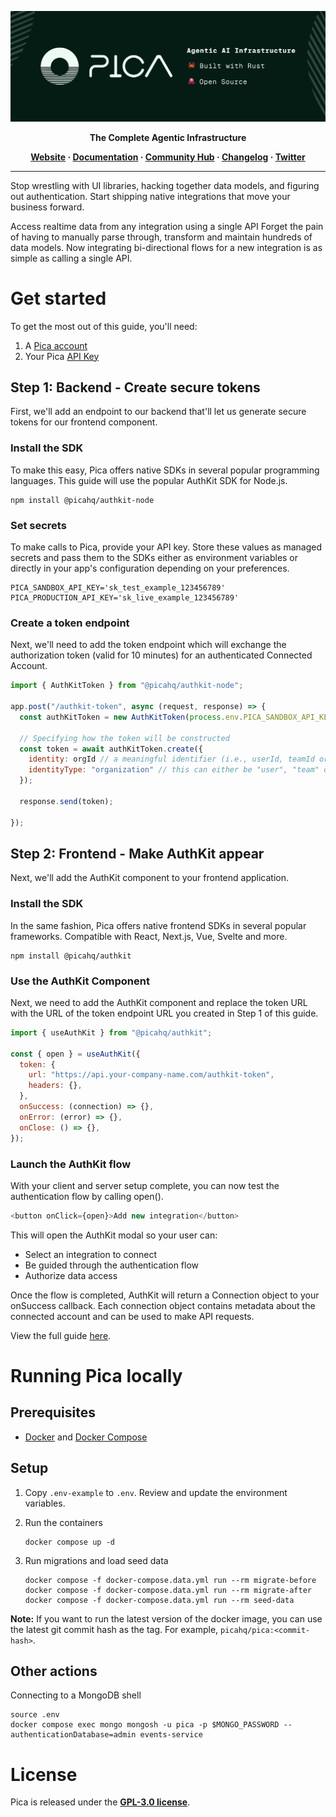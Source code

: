 <p align="center">
  <a href="https://picaos.com">
    <img alt="Pica Logo" src="./resources/images/banner.png">
  </a>
</p>

<p align="center"><b>The Complete Agentic Infrastructure</b></p>

<p align="center">
  <b>
    <a href="https://www.picaos.com/">Website</a>
    ·
    <a href="https://docs.picaos.com">Documentation</a>
    ·
    <a href="https://www.picaos.com/community">Community Hub</a>
    ·
    <a href="https://www.picaos.com/community/changelog">Changelog</a>
    ·
    <a href="https://twitter.com/picahq">Twitter</a>
  </b>
</p>

---

Stop wrestling with UI libraries, hacking together data models, and figuring out authentication. Start shipping native integrations that move your business forward.

Access realtime data from any integration using a single API
Forget the pain of having to manually parse through, transform and maintain hundreds of data models. Now integrating bi-directional flows for a new integration is as simple as calling a single API.

# Get started

To get the most out of this guide, you'll need:

1. A [Pica account](https://app.picaos.com)
2. Your Pica [API Key](https://docs.picaos.com/docs/glossary#api-key)

## Step 1: Backend - Create secure tokens

First, we'll add an endpoint to our backend that'll let us generate secure tokens for our frontend component.

### Install the SDK

To make this easy, Pica offers native SDKs in several popular programming languages. This guide will use the popular AuthKit SDK for Node.js.

```shell npm
npm install @picahq/authkit-node
```

### Set secrets

To make calls to Pica, provide your API key. Store these values as managed secrets and pass them to the SDKs either as environment variables or directly in your app's configuration depending on your preferences.

```shell
PICA_SANDBOX_API_KEY='sk_test_example_123456789'
PICA_PRODUCTION_API_KEY='sk_live_example_123456789'
```

### Create a token endpoint

Next, we'll need to add the token endpoint which will exchange the authorization token (valid for 10 minutes) for an authenticated Connected Account.

```javascript
import { AuthKitToken } from "@picahq/authkit-node";

app.post("/authkit-token", async (request, response) => {
  const authKitToken = new AuthKitToken(process.env.PICA_SANDBOX_API_KEY);

  // Specifying how the token will be constructed
  const token = await authKitToken.create({
    identity: orgId // a meaningful identifier (i.e., userId, teamId or organizationId)
    identityType: "organization" // this can either be "user", "team" or "organization"
  });

  response.send(token);

});
```

## Step 2: Frontend - Make AuthKit appear

Next, we'll add the AuthKit component to your frontend application.

### Install the SDK

In the same fashion, Pica offers native frontend SDKs in several popular frameworks. Compatible with React, Next.js, Vue, Svelte and more.

```shell npm
npm install @picahq/authkit
```

### Use the AuthKit Component

Next, we need to add the AuthKit component and replace the token URL with the URL of the token endpoint URL you created in Step 1 of this guide.

```javascript
import { useAuthKit } from "@picahq/authkit";

const { open } = useAuthKit({
  token: {
    url: "https://api.your-company-name.com/authkit-token",
    headers: {},
  },
  onSuccess: (connection) => {},
  onError: (error) => {},
  onClose: () => {},
});
```

### Launch the AuthKit flow

With your client and server setup complete, you can now test the authentication flow by calling open().

```javascript
<button onClick={open}>Add new integration</button>
```

This will open the AuthKit modal so your user can:

- Select an integration to connect
- Be guided through the authentication flow
- Authorize data access

Once the flow is completed, AuthKit will return a Connection object to your onSuccess callback. Each connection object contains metadata about the connected account and can be used to make API requests.

View the full guide [here](https://docs.picaos.com).

# Running Pica locally

## Prerequisites

* [Docker](https://docs.docker.com/engine/) and [Docker Compose](https://docs.docker.com/compose/)

## Setup

1. Copy `.env-example` to `.env`. Review and update the environment variables.

2. Run the containers

    ```shell
    docker compose up -d
    ```
3. Run migrations and load seed data

    ```shell
    docker compose -f docker-compose.data.yml run --rm migrate-before
    docker compose -f docker-compose.data.yml run --rm migrate-after
    docker compose -f docker-compose.data.yml run --rm seed-data
    ```

**Note:** If you want to run the latest version of the docker image, you can use the latest git commit hash as the tag. For example, `picahq/pica:<commit-hash>`.

## Other actions

Connecting to a MongoDB shell

```shell
source .env
docker compose exec mongo mongosh -u pica -p $MONGO_PASSWORD --authenticationDatabase=admin events-service
```


# License

Pica is released under the [**GPL-3.0 license**](LICENSE).
